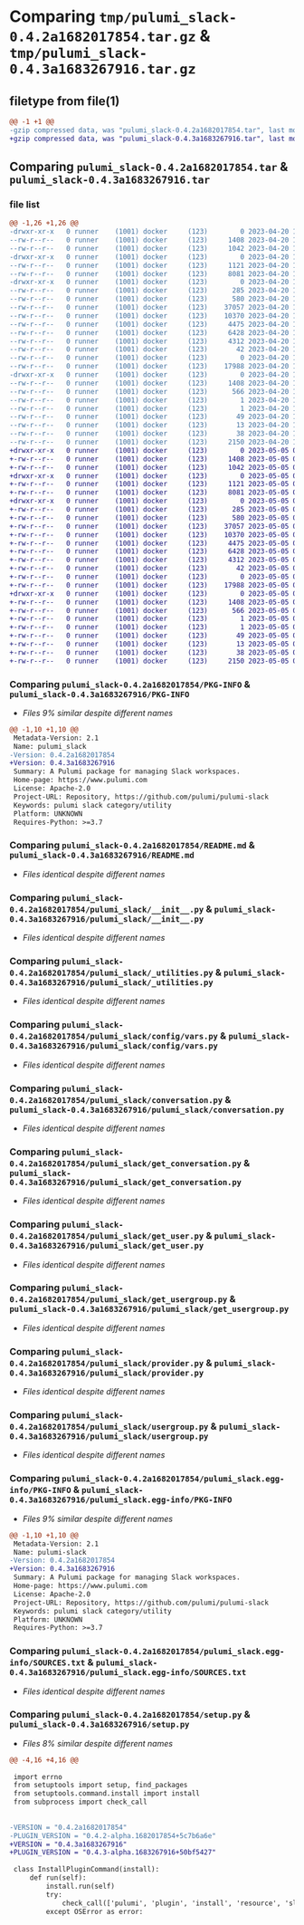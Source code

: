 # Comparing `tmp/pulumi_slack-0.4.2a1682017854.tar.gz` & `tmp/pulumi_slack-0.4.3a1683267916.tar.gz`

## filetype from file(1)

```diff
@@ -1 +1 @@
-gzip compressed data, was "pulumi_slack-0.4.2a1682017854.tar", last modified: Thu Apr 20 19:15:34 2023, max compression
+gzip compressed data, was "pulumi_slack-0.4.3a1683267916.tar", last modified: Fri May  5 06:31:03 2023, max compression
```

## Comparing `pulumi_slack-0.4.2a1682017854.tar` & `pulumi_slack-0.4.3a1683267916.tar`

### file list

```diff
@@ -1,26 +1,26 @@
-drwxr-xr-x   0 runner    (1001) docker     (123)        0 2023-04-20 19:15:34.534107 pulumi_slack-0.4.2a1682017854/
--rw-r--r--   0 runner    (1001) docker     (123)     1408 2023-04-20 19:15:34.534107 pulumi_slack-0.4.2a1682017854/PKG-INFO
--rw-r--r--   0 runner    (1001) docker     (123)     1042 2023-04-20 19:15:34.000000 pulumi_slack-0.4.2a1682017854/README.md
-drwxr-xr-x   0 runner    (1001) docker     (123)        0 2023-04-20 19:15:34.530107 pulumi_slack-0.4.2a1682017854/pulumi_slack/
--rw-r--r--   0 runner    (1001) docker     (123)     1121 2023-04-20 19:15:34.000000 pulumi_slack-0.4.2a1682017854/pulumi_slack/__init__.py
--rw-r--r--   0 runner    (1001) docker     (123)     8081 2023-04-20 19:15:34.000000 pulumi_slack-0.4.2a1682017854/pulumi_slack/_utilities.py
-drwxr-xr-x   0 runner    (1001) docker     (123)        0 2023-04-20 19:15:34.534107 pulumi_slack-0.4.2a1682017854/pulumi_slack/config/
--rw-r--r--   0 runner    (1001) docker     (123)      285 2023-04-20 19:15:34.000000 pulumi_slack-0.4.2a1682017854/pulumi_slack/config/__init__.py
--rw-r--r--   0 runner    (1001) docker     (123)      580 2023-04-20 19:15:34.000000 pulumi_slack-0.4.2a1682017854/pulumi_slack/config/vars.py
--rw-r--r--   0 runner    (1001) docker     (123)    37057 2023-04-20 19:15:34.000000 pulumi_slack-0.4.2a1682017854/pulumi_slack/conversation.py
--rw-r--r--   0 runner    (1001) docker     (123)    10370 2023-04-20 19:15:34.000000 pulumi_slack-0.4.2a1682017854/pulumi_slack/get_conversation.py
--rw-r--r--   0 runner    (1001) docker     (123)     4475 2023-04-20 19:15:34.000000 pulumi_slack-0.4.2a1682017854/pulumi_slack/get_user.py
--rw-r--r--   0 runner    (1001) docker     (123)     6428 2023-04-20 19:15:34.000000 pulumi_slack-0.4.2a1682017854/pulumi_slack/get_usergroup.py
--rw-r--r--   0 runner    (1001) docker     (123)     4312 2023-04-20 19:15:34.000000 pulumi_slack-0.4.2a1682017854/pulumi_slack/provider.py
--rw-r--r--   0 runner    (1001) docker     (123)       42 2023-04-20 19:15:34.000000 pulumi_slack-0.4.2a1682017854/pulumi_slack/pulumi-plugin.json
--rw-r--r--   0 runner    (1001) docker     (123)        0 2023-04-20 19:15:34.000000 pulumi_slack-0.4.2a1682017854/pulumi_slack/py.typed
--rw-r--r--   0 runner    (1001) docker     (123)    17988 2023-04-20 19:15:34.000000 pulumi_slack-0.4.2a1682017854/pulumi_slack/usergroup.py
-drwxr-xr-x   0 runner    (1001) docker     (123)        0 2023-04-20 19:15:34.534107 pulumi_slack-0.4.2a1682017854/pulumi_slack.egg-info/
--rw-r--r--   0 runner    (1001) docker     (123)     1408 2023-04-20 19:15:34.000000 pulumi_slack-0.4.2a1682017854/pulumi_slack.egg-info/PKG-INFO
--rw-r--r--   0 runner    (1001) docker     (123)      566 2023-04-20 19:15:34.000000 pulumi_slack-0.4.2a1682017854/pulumi_slack.egg-info/SOURCES.txt
--rw-r--r--   0 runner    (1001) docker     (123)        1 2023-04-20 19:15:34.000000 pulumi_slack-0.4.2a1682017854/pulumi_slack.egg-info/dependency_links.txt
--rw-r--r--   0 runner    (1001) docker     (123)        1 2023-04-20 19:15:34.000000 pulumi_slack-0.4.2a1682017854/pulumi_slack.egg-info/not-zip-safe
--rw-r--r--   0 runner    (1001) docker     (123)       49 2023-04-20 19:15:34.000000 pulumi_slack-0.4.2a1682017854/pulumi_slack.egg-info/requires.txt
--rw-r--r--   0 runner    (1001) docker     (123)       13 2023-04-20 19:15:34.000000 pulumi_slack-0.4.2a1682017854/pulumi_slack.egg-info/top_level.txt
--rw-r--r--   0 runner    (1001) docker     (123)       38 2023-04-20 19:15:34.534107 pulumi_slack-0.4.2a1682017854/setup.cfg
--rw-r--r--   0 runner    (1001) docker     (123)     2150 2023-04-20 19:15:34.000000 pulumi_slack-0.4.2a1682017854/setup.py
+drwxr-xr-x   0 runner    (1001) docker     (123)        0 2023-05-05 06:31:03.879872 pulumi_slack-0.4.3a1683267916/
+-rw-r--r--   0 runner    (1001) docker     (123)     1408 2023-05-05 06:31:03.879872 pulumi_slack-0.4.3a1683267916/PKG-INFO
+-rw-r--r--   0 runner    (1001) docker     (123)     1042 2023-05-05 06:31:03.000000 pulumi_slack-0.4.3a1683267916/README.md
+drwxr-xr-x   0 runner    (1001) docker     (123)        0 2023-05-05 06:31:03.879872 pulumi_slack-0.4.3a1683267916/pulumi_slack/
+-rw-r--r--   0 runner    (1001) docker     (123)     1121 2023-05-05 06:31:03.000000 pulumi_slack-0.4.3a1683267916/pulumi_slack/__init__.py
+-rw-r--r--   0 runner    (1001) docker     (123)     8081 2023-05-05 06:31:03.000000 pulumi_slack-0.4.3a1683267916/pulumi_slack/_utilities.py
+drwxr-xr-x   0 runner    (1001) docker     (123)        0 2023-05-05 06:31:03.879872 pulumi_slack-0.4.3a1683267916/pulumi_slack/config/
+-rw-r--r--   0 runner    (1001) docker     (123)      285 2023-05-05 06:31:03.000000 pulumi_slack-0.4.3a1683267916/pulumi_slack/config/__init__.py
+-rw-r--r--   0 runner    (1001) docker     (123)      580 2023-05-05 06:31:03.000000 pulumi_slack-0.4.3a1683267916/pulumi_slack/config/vars.py
+-rw-r--r--   0 runner    (1001) docker     (123)    37057 2023-05-05 06:31:03.000000 pulumi_slack-0.4.3a1683267916/pulumi_slack/conversation.py
+-rw-r--r--   0 runner    (1001) docker     (123)    10370 2023-05-05 06:31:03.000000 pulumi_slack-0.4.3a1683267916/pulumi_slack/get_conversation.py
+-rw-r--r--   0 runner    (1001) docker     (123)     4475 2023-05-05 06:31:03.000000 pulumi_slack-0.4.3a1683267916/pulumi_slack/get_user.py
+-rw-r--r--   0 runner    (1001) docker     (123)     6428 2023-05-05 06:31:03.000000 pulumi_slack-0.4.3a1683267916/pulumi_slack/get_usergroup.py
+-rw-r--r--   0 runner    (1001) docker     (123)     4312 2023-05-05 06:31:03.000000 pulumi_slack-0.4.3a1683267916/pulumi_slack/provider.py
+-rw-r--r--   0 runner    (1001) docker     (123)       42 2023-05-05 06:31:03.000000 pulumi_slack-0.4.3a1683267916/pulumi_slack/pulumi-plugin.json
+-rw-r--r--   0 runner    (1001) docker     (123)        0 2023-05-05 06:31:03.000000 pulumi_slack-0.4.3a1683267916/pulumi_slack/py.typed
+-rw-r--r--   0 runner    (1001) docker     (123)    17988 2023-05-05 06:31:03.000000 pulumi_slack-0.4.3a1683267916/pulumi_slack/usergroup.py
+drwxr-xr-x   0 runner    (1001) docker     (123)        0 2023-05-05 06:31:03.879872 pulumi_slack-0.4.3a1683267916/pulumi_slack.egg-info/
+-rw-r--r--   0 runner    (1001) docker     (123)     1408 2023-05-05 06:31:03.000000 pulumi_slack-0.4.3a1683267916/pulumi_slack.egg-info/PKG-INFO
+-rw-r--r--   0 runner    (1001) docker     (123)      566 2023-05-05 06:31:03.000000 pulumi_slack-0.4.3a1683267916/pulumi_slack.egg-info/SOURCES.txt
+-rw-r--r--   0 runner    (1001) docker     (123)        1 2023-05-05 06:31:03.000000 pulumi_slack-0.4.3a1683267916/pulumi_slack.egg-info/dependency_links.txt
+-rw-r--r--   0 runner    (1001) docker     (123)        1 2023-05-05 06:31:03.000000 pulumi_slack-0.4.3a1683267916/pulumi_slack.egg-info/not-zip-safe
+-rw-r--r--   0 runner    (1001) docker     (123)       49 2023-05-05 06:31:03.000000 pulumi_slack-0.4.3a1683267916/pulumi_slack.egg-info/requires.txt
+-rw-r--r--   0 runner    (1001) docker     (123)       13 2023-05-05 06:31:03.000000 pulumi_slack-0.4.3a1683267916/pulumi_slack.egg-info/top_level.txt
+-rw-r--r--   0 runner    (1001) docker     (123)       38 2023-05-05 06:31:03.879872 pulumi_slack-0.4.3a1683267916/setup.cfg
+-rw-r--r--   0 runner    (1001) docker     (123)     2150 2023-05-05 06:31:03.000000 pulumi_slack-0.4.3a1683267916/setup.py
```

### Comparing `pulumi_slack-0.4.2a1682017854/PKG-INFO` & `pulumi_slack-0.4.3a1683267916/PKG-INFO`

 * *Files 9% similar despite different names*

```diff
@@ -1,10 +1,10 @@
 Metadata-Version: 2.1
 Name: pulumi_slack
-Version: 0.4.2a1682017854
+Version: 0.4.3a1683267916
 Summary: A Pulumi package for managing Slack workspaces.
 Home-page: https://www.pulumi.com
 License: Apache-2.0
 Project-URL: Repository, https://github.com/pulumi/pulumi-slack
 Keywords: pulumi slack category/utility
 Platform: UNKNOWN
 Requires-Python: >=3.7
```

### Comparing `pulumi_slack-0.4.2a1682017854/README.md` & `pulumi_slack-0.4.3a1683267916/README.md`

 * *Files identical despite different names*

### Comparing `pulumi_slack-0.4.2a1682017854/pulumi_slack/__init__.py` & `pulumi_slack-0.4.3a1683267916/pulumi_slack/__init__.py`

 * *Files identical despite different names*

### Comparing `pulumi_slack-0.4.2a1682017854/pulumi_slack/_utilities.py` & `pulumi_slack-0.4.3a1683267916/pulumi_slack/_utilities.py`

 * *Files identical despite different names*

### Comparing `pulumi_slack-0.4.2a1682017854/pulumi_slack/config/vars.py` & `pulumi_slack-0.4.3a1683267916/pulumi_slack/config/vars.py`

 * *Files identical despite different names*

### Comparing `pulumi_slack-0.4.2a1682017854/pulumi_slack/conversation.py` & `pulumi_slack-0.4.3a1683267916/pulumi_slack/conversation.py`

 * *Files identical despite different names*

### Comparing `pulumi_slack-0.4.2a1682017854/pulumi_slack/get_conversation.py` & `pulumi_slack-0.4.3a1683267916/pulumi_slack/get_conversation.py`

 * *Files identical despite different names*

### Comparing `pulumi_slack-0.4.2a1682017854/pulumi_slack/get_user.py` & `pulumi_slack-0.4.3a1683267916/pulumi_slack/get_user.py`

 * *Files identical despite different names*

### Comparing `pulumi_slack-0.4.2a1682017854/pulumi_slack/get_usergroup.py` & `pulumi_slack-0.4.3a1683267916/pulumi_slack/get_usergroup.py`

 * *Files identical despite different names*

### Comparing `pulumi_slack-0.4.2a1682017854/pulumi_slack/provider.py` & `pulumi_slack-0.4.3a1683267916/pulumi_slack/provider.py`

 * *Files identical despite different names*

### Comparing `pulumi_slack-0.4.2a1682017854/pulumi_slack/usergroup.py` & `pulumi_slack-0.4.3a1683267916/pulumi_slack/usergroup.py`

 * *Files identical despite different names*

### Comparing `pulumi_slack-0.4.2a1682017854/pulumi_slack.egg-info/PKG-INFO` & `pulumi_slack-0.4.3a1683267916/pulumi_slack.egg-info/PKG-INFO`

 * *Files 9% similar despite different names*

```diff
@@ -1,10 +1,10 @@
 Metadata-Version: 2.1
 Name: pulumi-slack
-Version: 0.4.2a1682017854
+Version: 0.4.3a1683267916
 Summary: A Pulumi package for managing Slack workspaces.
 Home-page: https://www.pulumi.com
 License: Apache-2.0
 Project-URL: Repository, https://github.com/pulumi/pulumi-slack
 Keywords: pulumi slack category/utility
 Platform: UNKNOWN
 Requires-Python: >=3.7
```

### Comparing `pulumi_slack-0.4.2a1682017854/pulumi_slack.egg-info/SOURCES.txt` & `pulumi_slack-0.4.3a1683267916/pulumi_slack.egg-info/SOURCES.txt`

 * *Files identical despite different names*

### Comparing `pulumi_slack-0.4.2a1682017854/setup.py` & `pulumi_slack-0.4.3a1683267916/setup.py`

 * *Files 8% similar despite different names*

```diff
@@ -4,16 +4,16 @@
 
 import errno
 from setuptools import setup, find_packages
 from setuptools.command.install import install
 from subprocess import check_call
 
 
-VERSION = "0.4.2a1682017854"
-PLUGIN_VERSION = "0.4.2-alpha.1682017854+5c7b6a6e"
+VERSION = "0.4.3a1683267916"
+PLUGIN_VERSION = "0.4.3-alpha.1683267916+50bf5427"
 
 class InstallPluginCommand(install):
     def run(self):
         install.run(self)
         try:
             check_call(['pulumi', 'plugin', 'install', 'resource', 'slack', PLUGIN_VERSION])
         except OSError as error:
```

